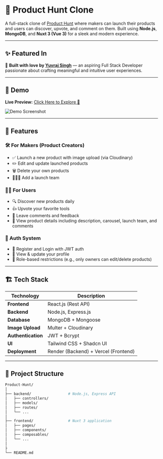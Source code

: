 # 🚀 Product Hunt Clone

A full-stack clone of [Product Hunt](https://www.producthunt.com/) where makers can launch their products and users can discover, upvote, and comment on them. Built using **Node.js**, **MongoDB**, and **Nuxt 3 (Vue 3)** for a sleek and modern experience.

---

## ✨ Featured In

🌟 **Built with love by [Yuvraj Singh](https://github.com/yuvrajsingh2001)** — an aspiring Full Stack Developer passionate about crafting meaningful and intuitive user experiences.

---

## 📸 Demo

**Live Preview:** [Click Here to Explore 🚀](#)

![Demo Screenshot](https://your-demo-screenshot-link.com)

---

## 🧠 Features

### 🛠️ For Makers (Product Creators)
- ✅ Launch a new product with image upload (via Cloudinary)
- ✏️ Edit and update launched products
- 🗑️ Delete your own products
- 🧑‍🤝‍🧑 Add a launch team

### 🧑‍💻 For Users
- 🔍 Discover new products daily
- 👍 Upvote your favorite tools
- 💬 Leave comments and feedback
- 🧾 View product details including description, carousel, launch team, and comments

### 🔐 Auth System
- 📝 Register and Login with JWT auth
- 🙍 View & update your profile
- 👮 Role-based restrictions (e.g., only owners can edit/delete products)

---

## 🏗️ Tech Stack

| Technology        | Description                       |
|-------------------|-----------------------------------|
| **Frontend**      | React.js (Rest API) |
| **Backend**       | Node.js, Express.js               |
| **Database**      | MongoDB + Mongoose                |
| **Image Upload**  | Multer + Cloudinary               |
| **Authentication**| JWT + Bcrypt                      |
| **UI**            | Tailwind CSS + Shadcn UI          |
| **Deployment**    | Render (Backend) + Vercel (Frontend) |

---

## 📁 Project Structure

```bash
Product-Hunt/
│
├── backend/                 # Node.js, Express API
│   ├── controllers/
│   ├── models/
│   ├── routes/
│   └── ...
│
├── frontend/                # Nuxt 3 application
│   ├── pages/
│   ├── components/
│   ├── composables/
│   └── ...
│
├
└── README.md
